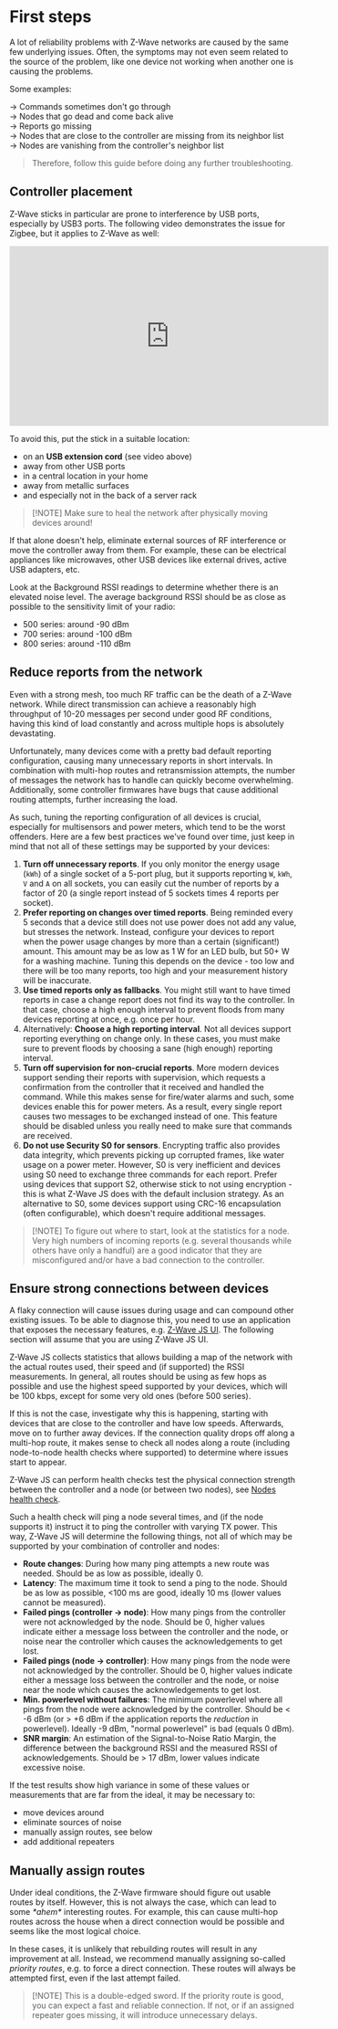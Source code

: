 # First steps

A lot of reliability problems with Z-Wave networks are caused by the same few underlying issues. Often, the symptoms may not even seem related to the source of the problem, like one device not working when another one is causing the problems.

Some examples:

→ Commands sometimes don't go through\
→ Nodes that go dead and come back alive\
→ Reports go missing\
→ Nodes that are close to the controller are missing from its neighbor list\
→ Nodes are vanishing from the controller's neighbor list

> Therefore, follow this guide before doing any further troubleshooting.

## Controller placement

Z-Wave sticks in particular are prone to interference by USB ports, especially by USB3 ports. The following video demonstrates the issue for Zigbee, but it applies to Z-Wave as well:

<iframe style="display: block; width: unset; min-width: 560px; margin: 0 auto" width="560" height="315" src="https://www.youtube-nocookie.com/embed/tHqZhNcFEvA?si=h4ZozM9-MjSXgT69" title="YouTube video player" frameborder="0" allow="encrypted-media; picture-in-picture; web-share" referrerpolicy="strict-origin-when-cross-origin" allowfullscreen></iframe>

To avoid this, put the stick in a suitable location:

- on an **USB extension cord** (see video above)
- away from other USB ports
- in a central location in your home
- away from metallic surfaces
- and especially not in the back of a server rack

> [!NOTE] Make sure to heal the network after physically moving devices around!

If that alone doesn't help, eliminate external sources of RF interference or move the controller away from them. For example, these can be electrical appliances like microwaves, other USB devices like external drives, active USB adapters, etc.

Look at the Background RSSI readings to determine whether there is an elevated noise level. The average background RSSI should be as close as possible to the sensitivity limit of your radio:

- 500 series: around -90 dBm
- 700 series: around -100 dBm
- 800 series: around -110 dBm

## Reduce reports from the network

Even with a strong mesh, too much RF traffic can be the death of a Z-Wave network. While direct transmission can achieve a reasonably high throughput of 10-20 messages per second under good RF conditions, having this kind of load constantly and across multiple hops is absolutely devastating.

Unfortunately, many devices come with a pretty bad default reporting configuration, causing many unnecessary reports in short intervals. In combination with multi-hop routes and retransmission attempts, the number of messages the network has to handle can quickly become overwhelming. Additionally, some controller firmwares have bugs that cause additional routing attempts, further increasing the load.

As such, tuning the reporting configuration of all devices is crucial, especially for multisensors and power meters, which tend to be the worst offenders. Here are a few best practices we've found over time, just keep in mind that not all of these settings may be supported by your devices:

1. **Turn off unnecessary reports**. If you only monitor the energy usage (`kWh`) of a single socket of a 5-port plug, but it supports reporting `W`, `kWh`, `V` and `A` on all sockets, you can easily cut the number of reports by a factor of 20 (a single report instead of 5 sockets times 4 reports per socket).
1. **Prefer reporting on changes over timed reports**. Being reminded every 5 seconds that a device still does not use power does not add any value, but stresses the network. Instead, configure your devices to report when the power usage changes by more than a certain (significant!) amount. This amount may be as low as 1 W for an LED bulb, but 50+ W for a washing machine. Tuning this depends on the device - too low and there will be too many reports, too high and your measurement history will be inaccurate.
1. **Use timed reports only as fallbacks**. You might still want to have timed reports in case a change report does not find its way to the controller. In that case, choose a high enough interval to prevent floods from many devices reporting at once, e.g. once per hour.
1. Alternatively: **Choose a high reporting interval**. Not all devices support reporting everything on change only. In these cases, you must make sure to prevent floods by choosing a sane (high enough) reporting interval.
1. **Turn off supervision for non-crucial reports**. More modern devices support sending their reports with supervision, which requests a confirmation from the controller that it received and handled the command. While this makes sense for fire/water alarms and such, some devices enable this for power meters. As a result, every single report causes two messages to be exchanged instead of one. This feature should be disabled unless you really need to make sure that commands are received.
1. **Do not use Security S0 for sensors**. Encrypting traffic also provides data integrity, which prevents picking up corrupted frames, like water usage on a power meter. However, S0 is very inefficient and devices using S0 need to exchange three commands for each report. Prefer using devices that support S2, otherwise stick to not using encryption - this is what Z-Wave JS does with the default inclusion strategy. As an alternative to S0, some devices support using CRC-16 encapsulation (often configurable), which doesn't require additional messages.

> [!NOTE] To figure out where to start, look at the statistics for a node. Very high numbers of incoming reports (e.g. several thousands while others have only a handful) are a good indicator that they are misconfigured and/or have a bad connection to the controller.

## Ensure strong connections between devices

A flaky connection will cause issues during usage and can compound other existing issues. To be able to diagnose this, you need to use an application that exposes the necessary features, e.g. [Z-Wave JS UI](https://github.com/zwave-js/zwave-js-ui). The following section will assume that you are using Z-Wave JS UI.

Z-Wave JS collects statistics that allows building a map of the network with the actual routes used, their speed and (if supported) the RSSI measurements. In general, all routes should be using as few hops as possible and use the highest speed supported by your devices, which will be 100 kbps, except for some very old ones (before 500 series).

If this is not the case, investigate why this is happening, starting with devices that are close to the controller and have low speeds. Afterwards, move on to further away devices. If the connection quality drops off along a multi-hop route, it makes sense to check all nodes along a route (including node-to-node health checks where supported) to determine where issues start to appear.

Z-Wave JS can perform health checks test the physical connection strength between the controller and a node (or between two nodes), see [Nodes health check](https://zwave-js.github.io/zwave-js-ui/#/usage/nodes_healthcheck).

Such a health check will ping a node several times, and (if the node supports it) instruct it to ping the controller with varying TX power. This way, Z-Wave JS will determine the following things, not all of which may be supported by your combination of controller and nodes:

- **Route changes**: During how many ping attempts a new route was needed. Should be as low as possible, ideally 0.
- **Latency**: The maximum time it took to send a ping to the node. Should be as low as possible, <100 ms are good, ideally 10 ms (lower values cannot be measured).
- **Failed pings (controller → node)**: How many pings from the controller were not acknowledged by the node. Should be 0, higher values indicate either a message loss between the controller and the node, or noise near the controller which causes the acknowledgements to get lost.
- **Failed pings (node → controller)**: How many pings from the node were not acknowledged by the controller. Should be 0, higher values indicate either a message loss between the controller and the node, or noise near the node which causes the acknowledgements to get lost.
- **Min. powerlevel without failures**: The minimum powerlevel where all pings from the node were acknowledged by the controller. Should be \< -6 dBm (or > +6 dBm if the application reports the _reduction_ in powerlevel). Ideally -9 dBm, "normal powerlevel" is bad (equals 0 dBm).
- **SNR margin**: An estimation of the Signal-to-Noise Ratio Margin, the difference between the background RSSI and the measured RSSI of acknowledgements. Should be > 17 dBm, lower values indicate excessive noise.

If the test results show high variance in some of these values or measurements that are far from the ideal, it may be necessary to:

- move devices around
- eliminate sources of noise
- manually assign routes, see below
- add additional repeaters

## Manually assign routes

Under ideal conditions, the Z-Wave firmware should figure out usable routes by itself. However, this is not always the case, which can lead to some _\*ahem\*_ interesting routes. For example, this can cause multi-hop routes across the house when a direct connection would be possible and seems like the most logical choice.

In these cases, it is unlikely that rebuilding routes will result in any improvement at all. Instead, we recommend manually assigning so-called _priority routes_, e.g. to force a direct connection. These routes will always be attempted first, even if the last attempt failed.

> [!NOTE] This is a double-edged sword. If the priority route is good, you can expect a fast and reliable connection. If not, or if an assigned repeater goes missing, it will introduce unnecessary delays.
